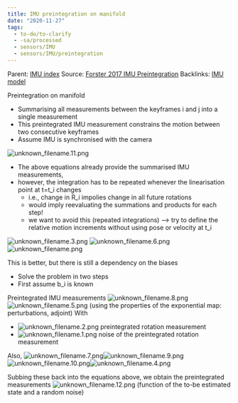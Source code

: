 ```yaml
---
title: IMU preintegration on manifold
date: "2020-11-27"
tags:
  - to-do/to-clarify
  - -sa/processed
  - sensors/IMU
  - sensors/IMU/preintegration
---
```


Parent: [IMU index](imu-index.md)
Source: [Forster 2017 IMU Preintegration](forster-2017-imu-preintegration.md)
Backlinks: [IMU model](imu-model.md)

Preintegration on manifold

*   Summarising all measurements between the keyframes i and j into a single measurement
*   This preintegrated IMU measurement constrains the motion between two consecutive keyframes
*   Assume IMU is synchronised with the camera

![unknown_filename.11.png](./_resources/IMU_preintegration_on_manifold.resources/unknown_filename.11.png)

*   The above equations already provide the summarised IMU measurements,
*   however, the integration has to be repeated whenever the linearisation point at t=t\_i changes
    *   i.e., change in R\_i impolies change in all future rotations
    *   would imply reevaluating the summations and products for each step!
    *   we want to avoid this (repeated integrations) --> try to define the relative motion increments without using pose or velocity at t\_i

![unknown_filename.3.png](./_resources/IMU_preintegration_on_manifold.resources/unknown_filename.3.png)
![unknown_filename.6.png](./_resources/IMU_preintegration_on_manifold.resources/unknown_filename.6.png)
![unknown_filename.png](./_resources/IMU_preintegration_on_manifold.resources/unknown_filename.png)

This is better, but there is still a dependency on the biases

*   Solve the problem in two steps
*   First assume b\_i is known

Preintegrated IMU measurements
![unknown_filename.8.png](./_resources/IMU_preintegration_on_manifold.resources/unknown_filename.8.png)![unknown_filename.5.png](./_resources/IMU_preintegration_on_manifold.resources/unknown_filename.5.png)
(using the properties of the exponential map: perturbations, adjoint)
With

*   ![unknown_filename.2.png](./_resources/IMU_preintegration_on_manifold.resources/unknown_filename.2.png) preintegrated rotation measurement
*   ![unknown_filename.1.png](./_resources/IMU_preintegration_on_manifold.resources/unknown_filename.1.png) noise of the preintegrated rotation measurement

Also,
![unknown_filename.7.png](./_resources/IMU_preintegration_on_manifold.resources/unknown_filename.7.png)![unknown_filename.9.png](./_resources/IMU_preintegration_on_manifold.resources/unknown_filename.9.png)
![unknown_filename.10.png](./_resources/IMU_preintegration_on_manifold.resources/unknown_filename.10.png)![unknown_filename.4.png](./_resources/IMU_preintegration_on_manifold.resources/unknown_filename.4.png)

Subbing these back into the equations above, we obtain the preintegrated measurements
![unknown_filename.12.png](./_resources/IMU_preintegration_on_manifold.resources/unknown_filename.12.png)
(function of the to-be estimated state and a random noise)

